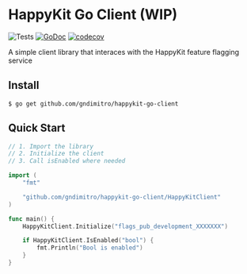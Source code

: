 # HappyKit Go Client (WIP)

![Tests](https://github.com/gndimitro/happykit-go-client/workflows/Tests/badge.svg)
[![GoDoc](https://godoc.org/github.com/gndimitro/happykit-go-client?status.svg)](https://pkg.go.dev/github.com/gndimitro/happykit-go-client?tab=doc)
[![codecov](https://codecov.io/gh/gndimitro/happykit-go-client/branch/main/graph/badge.svg?token=QXUUJ67CCP)](https://codecov.io/gh/gndimitro/happykit-go-client)

A simple client library that interaces with the HappyKit feature flagging service

## Install

```
$ go get github.com/gndimitro/happykit-go-client
```

## Quick Start
```go
// 1. Import the library
// 2. Initialize the client
// 3. Call isEnabled where needed

import (
	"fmt"

	"github.com/gndimitro/happykit-go-client/HappyKitClient"
)

func main() {
	HappyKitClient.Initialize("flags_pub_development_XXXXXXX")

	if HappyKitClient.IsEnabled("bool") {
		fmt.Println("Bool is enabled")
	}
}
```